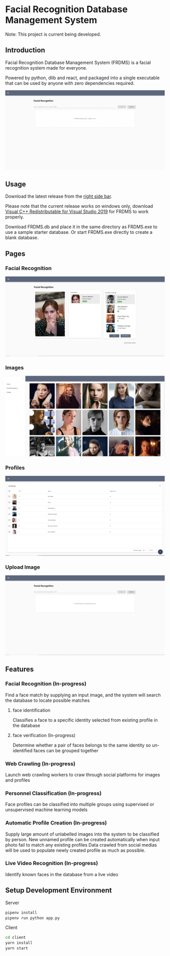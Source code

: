 # Facial Recognition Database Management System

Note: This project is current being developed.

## Introduction

Facial Recognition Database Management System (FRDMS) is a facial recognition system made for everyone.

Powered by python, dlib and react, and packaged into a single executable that can be used by anyone with zero dependencies required.

![Demo](./docs/demo.gif)

## Usage

Download the latest release from the [right side bar](https://github.com/ivan0313/Facial-Recognition-Database-Management-System/releases).

Please note that the current release works on windows only,
download [Visual C++ Redistributable for Visual Studio 2019](https://support.microsoft.com/en-us/topic/the-latest-supported-visual-c-downloads-2647da03-1eea-4433-9aff-95f26a218cc0) for FRDMS to work properly.

Download FRDMS.db and place it in the same directory as FRDMS.exe to use a sample starter database. Or start FRDMS.exe directly to create a blank database.

## Pages

### Facial Recognition

![Facial Recognition](./docs/rec.png)

### Images

![Images](./docs/images.png)

### Profiles

![Profiles](./docs/profiles.PNG)

### Upload Image

![Upload Images](./docs/upload.png)

## Features

### Facial Recognition (In-progress)

Find a face match by supplying an input image, and the system will search the database to locate possible matches

1. face identification

    Classifies a face to a specific identity selected from existing profile in the database

2. face verification (In-progress)

    Determine whether a pair of faces belongs to the same identity
    so un-identified faces can be grouped together

### Web Crawling (In-progress)

Launch web crawling workers to craw through social platforms for images and profiles

### Personnel Classification (In-progress)

Face profiles can be classified into multiple groups using supervised or unsupervised machine learning models

### Automatic Profile Creation (In-progress)

Supply large amount of unlabelled images into the system to be classified by person.
New unnamed profile can be created automatically when input photo fail to match any existing profiles
Data crawled from social medias will be used to populate newly created profile as much as possible.

### Live Video Recognition (In-progress)

Identify known faces in the database from a live video

## Setup Development Environment

Server

```sh
pipenv install
pipenv run python app.py
```

Client

```sh
cd client
yarn install
yarn start
```
